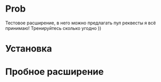 # Prob
Тестовое расширение, в него можно предлагать пул реквесты я всё принимаю!
Тренируйтесь сколько угодно ))
# Установка

# Пробное расширение

